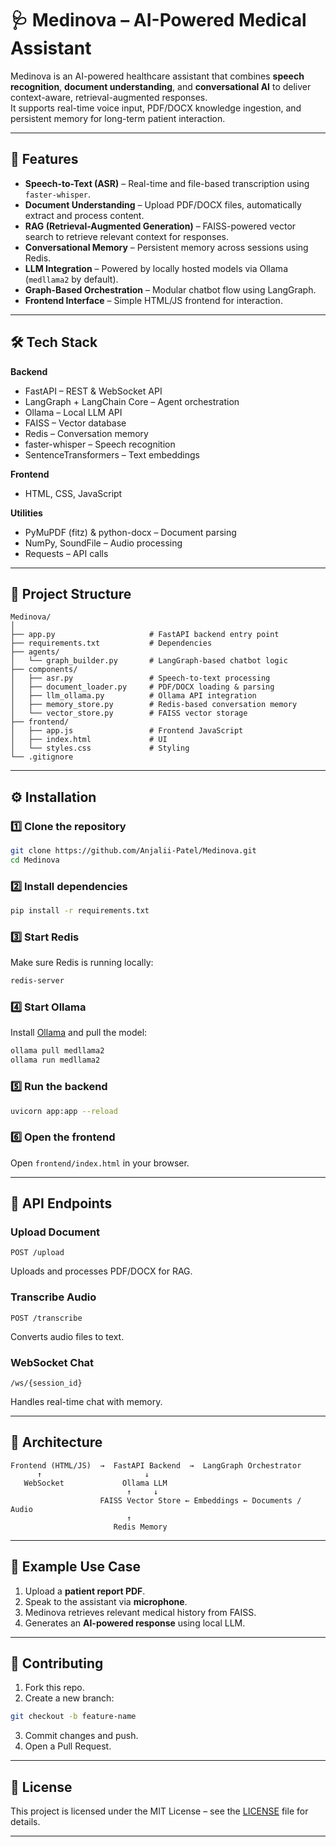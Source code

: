 # 🩺 Medinova – AI-Powered Medical Assistant

Medinova is an AI-powered healthcare assistant that combines **speech recognition**, **document understanding**, and **conversational AI** to deliver context-aware, retrieval-augmented responses.  
It supports real-time voice input, PDF/DOCX knowledge ingestion, and persistent memory for long-term patient interaction.

---

## 🚀 Features

- **Speech-to-Text (ASR)** – Real-time and file-based transcription using `faster-whisper`.
- **Document Understanding** – Upload PDF/DOCX files, automatically extract and process content.
- **RAG (Retrieval-Augmented Generation)** – FAISS-powered vector search to retrieve relevant context for responses.
- **Conversational Memory** – Persistent memory across sessions using Redis.
- **LLM Integration** – Powered by locally hosted models via Ollama (`medllama2` by default).
- **Graph-Based Orchestration** – Modular chatbot flow using LangGraph.
- **Frontend Interface** – Simple HTML/JS frontend for interaction.

---

## 🛠 Tech Stack

**Backend**  
- FastAPI – REST & WebSocket API
- LangGraph + LangChain Core – Agent orchestration
- Ollama – Local LLM API
- FAISS – Vector database
- Redis – Conversation memory
- faster-whisper – Speech recognition
- SentenceTransformers – Text embeddings

**Frontend**  
- HTML, CSS, JavaScript

**Utilities**  
- PyMuPDF (fitz) & python-docx – Document parsing
- NumPy, SoundFile – Audio processing
- Requests – API calls

---

## 📂 Project Structure

```
Medinova/
│
├── app.py                     # FastAPI backend entry point
├── requirements.txt           # Dependencies
├── agents/
│   └── graph_builder.py       # LangGraph-based chatbot logic
├── components/
│   ├── asr.py                 # Speech-to-text processing
│   ├── document_loader.py     # PDF/DOCX loading & parsing
│   ├── llm_ollama.py          # Ollama API integration
│   ├── memory_store.py        # Redis-based conversation memory
│   └── vector_store.py        # FAISS vector storage
├── frontend/
│   ├── app.js                 # Frontend JavaScript
│   ├── index.html             # UI
│   └── styles.css             # Styling
└── .gitignore
```

---

## ⚙️ Installation

### 1️⃣ Clone the repository
```bash
git clone https://github.com/Anjalii-Patel/Medinova.git
cd Medinova
```

### 2️⃣ Install dependencies
```bash
pip install -r requirements.txt
```

### 3️⃣ Start Redis
Make sure Redis is running locally:
```bash
redis-server
```

### 4️⃣ Start Ollama
Install [Ollama](https://ollama.ai) and pull the model:
```bash
ollama pull medllama2
ollama run medllama2
```

### 5️⃣ Run the backend
```bash
uvicorn app:app --reload
```

### 6️⃣ Open the frontend
Open `frontend/index.html` in your browser.

---

## 📡 API Endpoints

### **Upload Document**
```http
POST /upload
```
Uploads and processes PDF/DOCX for RAG.

### **Transcribe Audio**
```http
POST /transcribe
```
Converts audio files to text.

### **WebSocket Chat**
```
/ws/{session_id}
```
Handles real-time chat with memory.

---

## 📐 Architecture

```plaintext
Frontend (HTML/JS)  →  FastAPI Backend  →  LangGraph Orchestrator
      ↑                       ↓
   WebSocket             Ollama LLM
                          ↑     ↓
                    FAISS Vector Store ← Embeddings ← Documents / Audio
                          ↑
                       Redis Memory
```

---

## 🧪 Example Use Case

1. Upload a **patient report PDF**.
2. Speak to the assistant via **microphone**.
3. Medinova retrieves relevant medical history from FAISS.
4. Generates an **AI-powered response** using local LLM.

---

## 🤝 Contributing

1. Fork this repo.
2. Create a new branch:
```bash
git checkout -b feature-name
```
3. Commit changes and push.
4. Open a Pull Request.

---

## 📜 License
This project is licensed under the MIT License – see the [LICENSE](LICENSE) file for details.

---
